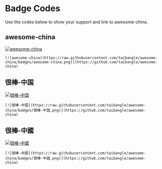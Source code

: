 # Badge Codes

Use the codes below to show your support and link to awesome-china.

## awesome-china

[![awesome-china](https://raw.githubusercontent.com/taibangle/awesome-china/badges/awesome-china.png)](https://github.com/taibangle/awesome-china)

```
[![awesome-china](https://raw.githubusercontent.com/taibangle/awesome-china/badges/awesome-china.png)](https://github.com/taibangle/awesome-china)
```

## 很棒-中国

[![很棒-中国](https://raw.githubusercontent.com/taibangle/awesome-china/badges/很棒-中国.png)](https://github.com/taibangle/awesome-china)

```
[![很棒-中国](https://raw.githubusercontent.com/taibangle/awesome-china/badges/很棒-中国.png)](https://github.com/taibangle/awesome-china)
```


## 很棒-中國

[![很棒-中國](https://raw.githubusercontent.com/taibangle/awesome-china/badges/很棒-中國.png)](https://github.com/taibangle/awesome-china)

```
[![很棒-中國](https://raw.githubusercontent.com/taibangle/awesome-china/badges/很棒-中國.png)](https://github.com/taibangle/awesome-china)
```
